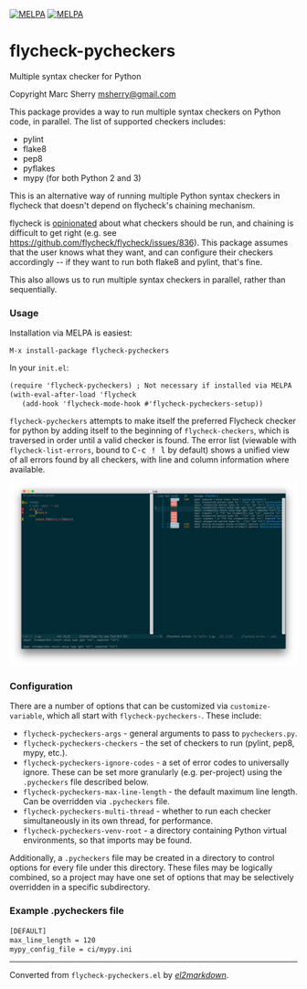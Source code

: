 [![MELPA](https://melpa.org/packages/flycheck-pycheckers-badge.svg)](https://melpa.org/#/flycheck-pycheckers)
[![MELPA](https://stable.melpa.org/packages/flycheck-pycheckers-badge.svg)](https://stable.melpa.org/#/flycheck-pycheckers)

# flycheck-pycheckers
Multiple syntax checker for Python

Copyright Marc Sherry <msherry@gmail.com>

This package provides a way to run multiple syntax checkers on Python code,
in parallel.  The list of supported checkers includes:

- pylint
- flake8
- pep8
- pyflakes
- mypy (for both Python 2 and 3)

This is an alternative way of running multiple Python syntax checkers in
flycheck that doesn't depend on flycheck's chaining mechanism.

flycheck is [opinionated](https://github.com/flycheck/flycheck/issues/185)
about what checkers should be run, and chaining is difficult to get right
(e.g. see https://github.com/flycheck/flycheck/issues/836).  This package
assumes that the user knows what they want, and can configure their checkers
accordingly -- if they want to run both flake8 and pylint, that's fine.

This also allows us to run multiple syntax checkers in parallel, rather than
sequentially.

### Usage

Installation via MELPA is easiest:

```elisp
M-x install-package flycheck-pycheckers
```

In your `init.el`:

```elisp
(require 'flycheck-pycheckers) ; Not necessary if installed via MELPA
(with-eval-after-load 'flycheck
   (add-hook 'flycheck-mode-hook #'flycheck-pycheckers-setup))
```

`flycheck-pycheckers` attempts to make itself the preferred Flycheck checker
for python by adding itself to the beginning of `flycheck-checkers`, which
is traversed in order until a valid checker is found.  The error list
(viewable with `flycheck-list-errors`, bound to <kbd>C-c ! l</kbd> by default) shows
a unified view of all errors found by all checkers, with line and column
information where available.

![flycheck-list-errors](docs/flycheck-list-errors.png "flycheck-list-errors")

### Configuration

There are a number of options that can be customized via
`customize-variable`, which all start with `flycheck-pycheckers-`.  These
include:

* `flycheck-pycheckers-args` - general arguments to pass to `pycheckers.py`.
* `flycheck-pycheckers-checkers` - the set of checkers to run (pylint, pep8,
   mypy, etc.).
* `flycheck-pycheckers-ignore-codes` - a set of error codes to universally
  ignore.  These can be set more granularly (e.g. per-project) using the
  `.pycheckers` file described below.
* `flycheck-pycheckers-max-line-length` - the default maximum line
  length.  Can be overridden via `.pycheckers` file.
* `flycheck-pycheckers-multi-thread` - whether to run each checker
  simultaneously in its own thread, for performance.
* `flycheck-pycheckers-venv-root` - a directory containing Python virtual
  environments, so that imports may be found.

Additionally, a `.pycheckers` file may be created in a directory to control
options for every file under this directory.  These files may be logically
combined, so a project may have one set of options that may be selectively
overridden in a specific subdirectory.

### Example .pycheckers file

    [DEFAULT]
    max_line_length = 120
    mypy_config_file = ci/mypy.ini



---
Converted from `flycheck-pycheckers.el` by [*el2markdown*](https://github.com/Lindydancer/el2markdown).
